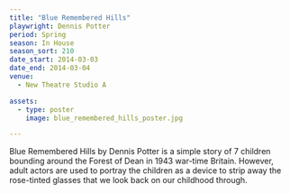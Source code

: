 ```yaml
---
title: "Blue Remembered Hills"
playwright: Dennis Potter
period: Spring
season: In House
season_sort: 210
date_start: 2014-03-03
date_end: 2014-03-04
venue:
  - New Theatre Studio A

assets:
  - type: poster
    image: blue_remembered_hills_poster.jpg

---
```

Blue Remembered Hills by Dennis Potter is a simple story of 7 children bounding around the Forest of Dean in 1943 war-time Britain. However, adult actors are used to portray the children as a device to strip away the rose-tinted glasses that we look back on our childhood through.
